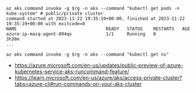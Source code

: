 ```
az aks command invoke -g $rg -n aks --command "kubectl get pods -n kube-system" # public/private cluster
command started at 2023-11-22 19:35:19+00:00, finished at 2023-11-22 19:35:19+00:00 with exitcode=0
NAME                                  READY   STATUS    RESTARTS   AGE
azure-ip-masq-agent-894qx             1/1     Running   0          3h30m
...

az aks command invoke -g $rg -n aks --command "kubectl get ns"
```
  
- https://azure.microsoft.com/en-us/updates/public-preview-of-azure-kubernetes-service-aks-runcommand-feature/
- https://learn.microsoft.com/en-us/azure/aks/access-private-cluster?tabs=azure-cli#run-commands-on-your-aks-cluster
